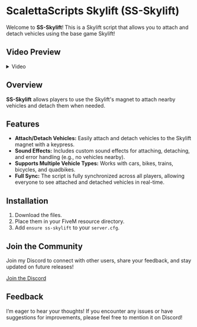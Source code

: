 # ScalettaScripts Skylift (SS-Skylift)

Welcome to **SS-Skylift**! This is a Skylift script that allows you to attach and detach vehicles using the base game Skylift!

## Video Preview

<details>
  <summary>Video</summary>
 https://youtu.be/zFX6cX8kuB0
</details>

## Overview

**SS-Skylift** allows players to use the Skylift's magnet to attach nearby vehicles and detach them when needed.

## Features

- **Attach/Detach Vehicles:** Easily attach and detach vehicles to the Skylift magnet with a keypress.
- **Sound Effects:** Includes custom sound effects for attaching, detaching, and error handling (e.g., no vehicles nearby).
- **Supports Multiple Vehicle Types:** Works with cars, bikes, trains, bicycles, and quadbikes.
- **Full Sync:** The script is fully synchronized across all players, allowing everyone to see attached and detached vehicles in real-time.

## Installation

1. Download the files.
2. Place them in your FiveM resource directory.
3. Add `ensure ss-skylift` to your `server.cfg`.

## Join the Community

Join my Discord to connect with other users, share your feedback, and stay updated on future releases!

[Join the Discord](https://discord.gg/tSxu9kDHyx)

## Feedback

I’m eager to hear your thoughts! If you encounter any issues or have suggestions for improvements, please feel free to mention it on Discord!
